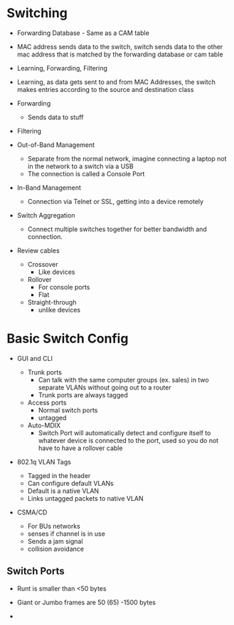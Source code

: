 
# Switching

- Forwarding Database - Same as a CAM table
- MAC address sends data to the switch, switch sends data to the other mac address that is matched by the forwarding database or cam table

- Learning, Forwarding, Filtering
- Learning, as data gets sent to and from MAC Addresses, the switch makes entries according to the source and destination class
- Forwarding 
	- Sends data to stuff
- Filtering 

- Out-of-Band Management
	- Separate from the normal network, imagine connecting a laptop not in the network to a switch via a USB 
	- The connection is called a Console Port

- In-Band Management
	- Connection via Telnet or SSL, getting into a device remotely 

- Switch Aggregation
	- Connect multiple switches together for better bandwidth and connection. 

- Review cables
	- Crossover
		- Like devices
	- Rollover 
		- For console ports
		- Flat
	- Straight-through
		- unlike devices

# Basic Switch Config

- GUI and CLI 
	- Trunk ports
		- Can talk with the same computer groups (ex. sales) in two separate VLANs without going out to a router
		- Trunk ports are always tagged
	- Access ports
		- Normal switch ports
		- untagged
	- Auto-MDIX
		- Switch Port will automatically detect and configure itself to whatever device is connected to the port, used so you do not have to have a rollover cable

- 802.1q VLAN Tags
	- Tagged in the header
	- Can configure default VLANs
	- Default is a native VLAN
	- Links untagged packets to native VLAN

- CSMA/CD
	- For BUs networks
	- senses if channel is in use
	- Sends a jam signal
	- collision avoidance

## Switch Ports

- Runt is smaller than <50 bytes
- Giant or Jumbo frames are  50 (65) -1500 bytes


- 